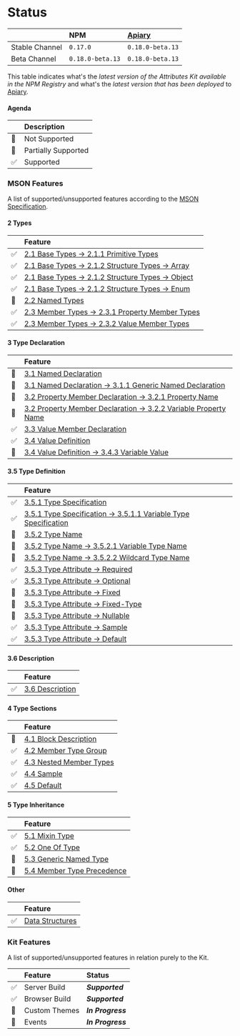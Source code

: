 # Status

|                | NPM             | [Apiary](https://apiary.io) |
|:---------------|:----------------|:----------------------------|
| Stable Channel | `0.17.0`        | `0.18.0-beta.13`            |
| Beta Channel   | `0.18.0-beta.13` | `0.18.0-beta.13`           |

This table indicates what's the _latest version of the Attributes Kit available in the NPM Registry_ and what's the _latest version that has been deployed_ to [Apiary](https://apiary.io).

#### Agenda

|    | Description         |
|:---|:--------------------|
| :red_circle: | Not Supported |
| :large_blue_circle: | Partially Supported |
| :white_check_mark: | Supported |

### MSON Features

A list of supported/unsupported features according to the [MSON Specification](https://github.com/apiaryio/mson/blob/master/MSON%20Specification.md).

#### 2 Types

|    | Feature             |
|:---|:--------------------|
| :white_check_mark: | [2.1 Base Types → 2.1.1 Primitive Types](https://github.com/apiaryio/mson/blob/master/MSON%20Specification.md#211-primitive-types) |
| :white_check_mark: | [2.1 Base Types → 2.1.2 Structure Types → Array](https://github.com/apiaryio/mson/blob/master/MSON%20Specification.md#212-structure-types) |
| :white_check_mark: | [2.1 Base Types → 2.1.2 Structure Types → Object](https://github.com/apiaryio/mson/blob/master/MSON%20Specification.md#212-structure-types) |
| :white_check_mark: | [2.1 Base Types → 2.1.2 Structure Types → Enum](https://github.com/apiaryio/mson/blob/master/MSON%20Specification.md#212-structure-types) |
| :red_circle: | [2.2 Named Types](https://github.com/apiaryio/mson/blob/master/MSON%20Specification.md#22-named-types) |
| :white_check_mark: | [2.3 Member Types → 2.3.1 Property Member Types](https://github.com/apiaryio/mson/blob/master/MSON%20Specification.md#231-property-member-types) |
| :white_check_mark: | [2.3 Member Types → 2.3.2 Value Member Types](https://github.com/apiaryio/mson/blob/master/MSON%20Specification.md#232-value-member-types) |

#### 3 Type Declaration

|    | Feature             |
|:---|:--------------------|
| :red_circle: | [3.1 Named Declaration](https://github.com/apiaryio/mson/blob/master/MSON%20Specification.md#31-named-declaration) |
| :red_circle: | [3.1 Named Declaration → 3.1.1 Generic Named Declaration](https://github.com/apiaryio/mson/blob/master/MSON%20Specification.md#311-generic-named-declaration) |
| :red_circle: | [3.2 Property Member Declaration → 3.2.1 Property Name](https://github.com/apiaryio/mson/blob/master/MSON%20Specification.md#321-property-name) |
| :red_circle: | [3.2 Property Member Declaration → 3.2.2 Variable Property Name](https://github.com/apiaryio/mson/blob/master/MSON%20Specification.md#322-variable-property-name) |
| :white_check_mark: | [3.3 Value Member Declaration](https://github.com/apiaryio/mson/blob/master/MSON%20Specification.md#33-value-member-declaration) |
| :white_check_mark: | [3.4 Value Definition](https://github.com/apiaryio/mson/blob/master/MSON%20Specification.md#34-value-definition) |
| :red_circle: | [3.4 Value Definition → 3.4.3 Variable Value](https://github.com/apiaryio/mson/blob/master/MSON%20Specification.md#343-variable-value) |

#### 3.5 Type Definition

|    | Feature             |
|:---|:--------------------|
| :white_check_mark: | [3.5.1 Type Specification](https://github.com/apiaryio/mson/blob/master/MSON%20Specification.md#351-type-specification) |
| :white_check_mark: | [3.5.1 Type Specification → 3.5.1.1 Variable Type Specification](https://github.com/apiaryio/mson/blob/master/MSON%20Specification.md#3511-variable-type-specification) |
| :red_circle: | [3.5.2 Type Name](https://github.com/apiaryio/mson/blob/master/MSON%20Specification.md#352-type-name) |
| :red_circle: | [3.5.2 Type Name → 3.5.2.1 Variable Type Name](https://github.com/apiaryio/mson/blob/master/MSON%20Specification.md#3521-variable-type-name) |
| :red_circle: | [3.5.2 Type Name → 3.5.2.2 Wildcard Type Name](https://github.com/apiaryio/mson/blob/master/MSON%20Specification.md#3522-wildcard-type-name) |
| :white_check_mark: | [3.5.3 Type Attribute → Required](https://github.com/apiaryio/mson/blob/master/MSON%20Specification.md#353-type-attribute) |
| :white_check_mark: | [3.5.3 Type Attribute → Optional](https://github.com/apiaryio/mson/blob/master/MSON%20Specification.md#353-type-attribute) |
| :red_circle: | [3.5.3 Type Attribute → Fixed](https://github.com/apiaryio/mson/blob/master/MSON%20Specification.md#353-type-attribute) |
| :red_circle: | [3.5.3 Type Attribute → Fixed-Type](https://github.com/apiaryio/mson/blob/master/MSON%20Specification.md#353-type-attribute) |
| :red_circle: | [3.5.3 Type Attribute → Nullable](https://github.com/apiaryio/mson/blob/master/MSON%20Specification.md#353-type-attribute) |
| :white_check_mark: | [3.5.3 Type Attribute → Sample](https://github.com/apiaryio/mson/blob/master/MSON%20Specification.md#353-type-attribute) |
| :white_check_mark: | [3.5.3 Type Attribute → Default](https://github.com/apiaryio/mson/blob/master/MSON%20Specification.md#353-type-attribute) |

#### 3.6 Description

|    | Feature             |
|:---|:--------------------|
| :white_check_mark: | [3.6 Description](https://github.com/apiaryio/mson/blob/master/MSON%20Specification.md#36-description) |

#### 4 Type Sections

|    | Feature             |
|:---|:--------------------|
| :large_blue_circle: | [4.1 Block Description](https://github.com/apiaryio/mson/blob/master/MSON%20Specification.md#41-block-description) |
| :white_check_mark: | [4.2 Member Type Group](https://github.com/apiaryio/mson/blob/master/MSON%20Specification.md#42-member-type-group) |
| :white_check_mark: | [4.3 Nested Member Types](https://github.com/apiaryio/mson/blob/master/MSON%20Specification.md#43-nested-member-types) |
| :white_check_mark: | [4.4 Sample](https://github.com/apiaryio/mson/blob/master/MSON%20Specification.md#44-sample) |
| :white_check_mark: | [4.5 Default](https://github.com/apiaryio/mson/blob/master/MSON%20Specification.md#45-default) |

#### 5 Type Inheritance

|    | Feature             |
|:---|:--------------------|
| :white_check_mark: | [5.1 Mixin Type](https://github.com/apiaryio/mson/blob/master/MSON%20Specification.md#51-mixin-type) |
| :white_check_mark: | [5.2 One Of Type](https://github.com/apiaryio/mson/blob/master/MSON%20Specification.md#52-one-of-type) |
| :red_circle: | [5.3 Generic Named Type](https://github.com/apiaryio/mson/blob/master/MSON%20Specification.md#53-generic-named-type) |
| :red_circle: | [5.4 Member Type Precedence](https://github.com/apiaryio/mson/blob/master/MSON%20Specification.md#54-member-type-precedence) |


#### Other

|    | Feature             |
|:---|:--------------------|
| :white_check_mark: | [Data Structures](https://github.com/apiaryio/api-blueprint/blob/master/API%20Blueprint%20Specification.md#data-structures-section) |

### Kit Features

A list of supported/unsupported features in relation purely to the Kit.

|    | Feature             | Status       |
|:---|:--------------------|:-------------|
| :white_check_mark: | Server Build | _**Supported**_ |
| :white_check_mark: | Browser Build | _**Supported**_ |
| :red_circle:| Custom Themes | _**In  Progress**_ |
| :red_circle:| Events | _**In  Progress**_ |
